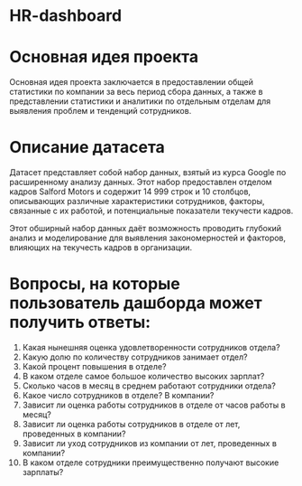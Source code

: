 # HR-dashboard
 
# Основная идея проекта

Основная идея проекта заключается в предоставлении общей статистики по компании за весь период сбора данных, а также в представлении статистики и аналитики по отдельным отделам для выявления проблем и тенденций сотрудников.

# Описание датасета

Датасет представляет собой набор данных, взятый из курса Google по расширенному анализу данных. Этот набор предоставлен отделом кадров Salford Motors и содержит 14 999 строк и 10 столбцов, описывающих различные характеристики сотрудников, факторы, связанные с их работой, и потенциальные показатели текучести кадров.

Этот обширный набор данных даёт возможность проводить глубокий анализ и моделирование для выявления закономерностей и факторов, влияющих на текучесть кадров в организации.

# Вопросы, на которые пользователь дашборда может получить ответы:

1. Какая нынешняя оценка удовлетворенности сотрудников отдела?
2. Какую долю по количеству сотрудников занимает отдел?
3. Какой процент повышения в отделе?
4. В каком отделе самое большое количество высоких зарплат?
5. Сколько часов в месяц в среднем работают сотрудники отдела?
6. Какое число сотрудников в отделе? В компании?
7. Зависит ли оценка работы сотрудников в отделе от часов работы в месяц?
8. Зависит ли оценка работы сотрудников в отделе от лет, проведенных в компании?
9. Зависит ли уход сотрудников из компании от лет, проведенных в компании?
10. В каком отделе сотрудники преимущественно получают высокие зарплаты?

